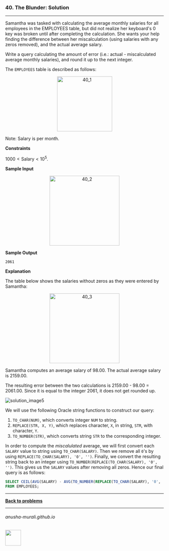 ### 40. The Blunder: Solution

---
Samantha was tasked with calculating the average monthly salaries for all employees in the EMPLOYEES table, 
  but did not realize her keyboard's 0 key was broken until after completing the calculation. 
  She wants your help finding the difference between her miscalculation (using salaries with any zeros removed), 
  and the actual average salary.

Write a query calculating the amount of error (i.e.: actual - miscalculated average monthly salaries), 
  and round it up to the next integer.

  The `EMPLOYEES` table is described as follows:
  
<p align="center">
<img width="175" alt="40_1" src="https://github.com/user-attachments/assets/caab7495-b5be-4dcf-a072-1c94fb5c0124" />
</p>

Note: Salary is per month.

**Constraints**

$1000 < \text{Salary} < 10^5$.

**Sample Input**

<p align="center">
<img width="222" alt="40_2" src="https://github.com/user-attachments/assets/193fe40b-230e-47a1-bd1b-c15efb078ab2" />
</p>

**Sample Output**

```
2061
```

**Explanation**

The table below shows the salaries without zeros as they were entered by Samantha:

<p align="center">
<img width="222" alt="40_3" src="https://github.com/user-attachments/assets/0b6581f9-0ac1-43ff-b6e1-b394cb4bcebd" />
</p>

Samantha computes an average salary of 98.00. The actual average salary is 2159.00.

The resulting error between the two calculations is 2159.00 - 98.00 = 2061.00. Since it is equal to the integer 2061, it does not get rounded up.

![solution_image5](https://github.com/user-attachments/assets/82f796e0-28cb-4ef0-bcdc-1a701ce7db53)

We will use the following Oracle string functions to construct our query:
1. `TO_CHAR(NUM)`, which converts integer `NUM` to string.
2. `REPLACE(STR, X, Y)`, which replaces character, `X`, in string, `STR`, with character, `Y`.
3. `TO_NUMBER(STR)`, which converts string `STR` to the corresponding integer.

In order to compute the *miscalulated* average, we will first convert each `SALARY` value to string using `TO_CHAR(SALARY)`. Then we remove all `0`'s by using
`REPLACE(TO_CHAR(SALARY), '0', '')`. Finally, we convert the resulting string back to an integer using `TO_NUMBER(REPLACE(TO_CHAR(SALARY), '0', '')`. This gives us
the `SALARY` values after removing all zeros. Hence our final query is as follows:

```sql
SELECT CEIL(AVG(SALARY) - AVG(TO_NUMBER(REPLACE(TO_CHAR(SALARY), '0', ''))))
FROM EMPLOYEES;
```

---

**[Back to problems](./problems.md)**

* * *
###### anusha-murali.github.io

<img src="https://github.com/anusha-murali/anusha-murali.github.io/assets/111596338/639243aa-2857-4595-a65a-7852762bb002" width="50" height="50"/>
